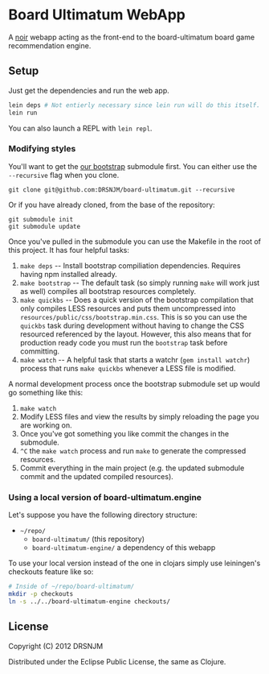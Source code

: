 # Board Ultimatum WebApp

A [noir](https://github.com/noir-clojure/noir/blob/master/project.clj) webapp
acting as the front-end to the board-ultimatum board game recommendation engine.

## Setup

Just get the dependencies and run the web app.

```bash
lein deps # Not entierly necessary since lein run will do this itself.
lein run
```

You can also launch a REPL with `lein repl`.

### Modifying styles

You'll want to get the [our bootstrap](https://github.com/DRSNJM/bootstrap)
submodule first. You can either use the `--recursive` flag when you clone.

    git clone git@github.com:DRSNJM/board-ultimatum.git --recursive

Or if you have already cloned, from the base of the repository:

    git submodule init
    git submodule update

Once you've pulled in the submodule you can use the Makefile in the root of this
project. It has four helpful tasks:

1.  `make deps` -- Install bootstrap compiliation dependencies. Requires having
    npm installed already.
2.  `make bootstrap` -- The default task (so simply running `make` will work
    just as well) compiles all bootstrap resources completely.
3.  `make quickbs` -- Does a quick version of the bootstrap compilation that
    only compiles LESS resources and puts them uncompressed into
    `resources/public/css/bootstrap.min.css`. This is so you can use the
    `quickbs` task during development without having to change the CSS resourced
    referenced by the layout.  However, this also means that for production
    ready code you must run the `bootstrap` task before committing.
4.  `make watch` -- A helpful task that starts a watchr (`gem install watchr`)
    process that runs `make quickbs` whenever a LESS file is modified.

A normal development process once the bootstrap submodule set up would go
something like this:

1.  `make watch`
2.  Modify LESS files and view the results by simply reloading the page you are
    working on.
3.  Once you've got something you like commit the changes in the submodule.
4.  `^C` the `make watch` process and run `make` to generate the compressed
    resources.
5.  Commit everything in the main project (e.g. the updated submodule commit and
    the updated compiled resources).

### Using a local version of board-ultimatum.engine

Let's suppose you have the following directory structure:

*   `~/repo/`
    *   `board-ultimatum/` (this repository)
    *   `board-ultimatum-engine/` a dependency of this webapp

To use your local version instead of the one in clojars simply use leiningen's
checkouts feature like so:

```bash
# Inside of ~/repo/board-ultimatum/
mkdir -p checkouts
ln -s ../../board-ultimatum-engine checkouts/
```

## License

Copyright (C) 2012 DRSNJM

Distributed under the Eclipse Public License, the same as Clojure.
